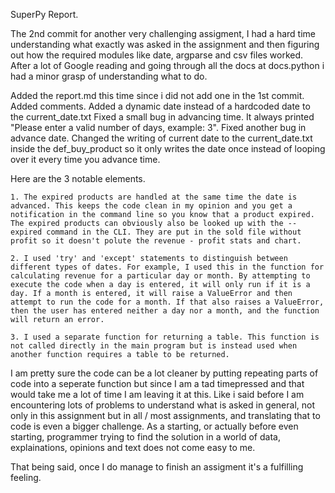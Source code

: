 SuperPy Report.

The 2nd commit for another very challenging assigment, I had a hard time understanding what exactly was asked in the assignment and then figuring out how the required modules like date, argparse and csv files worked.
After a lot of Google reading and going through all the docs at docs.python i had a minor grasp of understanding what to do.

Added the report.md this time since i did not add one in the 1st commit.
Added comments.
Added a dynamic date instead of a hardcoded date to the current_date.txt
Fixed a small bug in advancing time. It always printed "Please enter a valid number of days, example: 3".
Fixed another bug in advance date. Changed the writing of current date to the current_date.txt inside the def_buy_product so it only writes the date once instead of looping over it every time you advance time.

Here are the 3 notable elements.

    1. The expired products are handled at the same time the date is advanced. This keeps the code clean in my opinion and you get a notification in the command line so you know that a product expired. The expired products can obviously also be looked up with the --expired command in the CLI. They are put in the sold file without profit so it doesn't polute the revenue - profit stats and chart.

    2. I used 'try' and 'except' statements to distinguish between different types of dates. For example, I used this in the function for calculating revenue for a particular day or month. By attempting to execute the code when a day is entered, it will only run if it is a day. If a month is entered, it will raise a ValueError and then attempt to run the code for a month. If that also raises a ValueError, then the user has entered neither a day nor a month, and the function will return an error.

    3. I used a separate function for returning a table. This function is not called directly in the main program but is instead used when another function requires a table to be returned.

I am pretty sure the code can be a lot cleaner by putting repeating parts of code into a seperate function but since I am a tad timepressed and that would take me a lot of time I am leaving it at this.
Like i said before I am encountering lots of problems to understand what is asked in general, not only in this assignment but in all / most assignments, and translating that to code is even a bigger challenge. As a starting, or actually before even starting, programmer trying to find the solution in a world of data, explainations, opinions and text does not come easy to me.

That being said, once I do manage to finish an assigment it's a fulfilling feeling.
